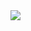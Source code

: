 <a href="https://www.dragoon.xyz/">
<img align="left" src="https://i.ibb.co/hCGPZyR/logo1.png">
</a>
